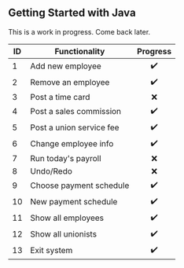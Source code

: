 ## Getting Started with Java
This is a work in progress. Come back later.

| ID |             Functionality              |     Progress               |
| -------- | -------------------------------| :---:|
|     1    |  Add new employee               | :heavy_check_mark: |
|     2    |  Remove an employee            | :heavy_check_mark: |
|     3    |  Post a time card               | :x: |
|     4    |  Post a sales commission              | :heavy_check_mark: |
|     5    |  Post a union service fee            | :heavy_check_mark: |
|     6    |  Change employee info       | :heavy_check_mark: |
|     7    |  Run today's payroll           | :x: |
|     8    |  Undo/Redo                     | :x: |
|     9    |  Choose payment schedule              | :heavy_check_mark: |
|    10    |  New payment schedule | :heavy_check_mark: |
|    11    |  Show all employees | :heavy_check_mark: |
|    12    |  Show all unionists | :heavy_check_mark: |
|    13    |  Exit system | :heavy_check_mark: |
